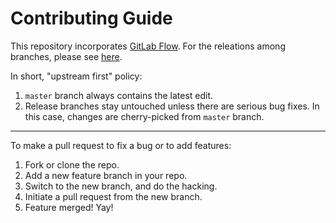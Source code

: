 # Contributing Guide

This repository incorporates [GitLab Flow](https://about.gitlab.com/2014/09/29/gitlab-flow/).
For the releations among branches, please see [here](https://about.gitlab.com/2014/09/29/gitlab-flow/#release-branches-with-gitlab-flow).

In short, "upstream first" policy:

1. `master` branch always contains the latest edit.
2. Release branches stay untouched unless there are serious bug fixes. In this case, changes are cherry-picked from `master` branch.

---

To make a pull request to fix a bug or to add features:

1. Fork or clone the repo.
2. Add a new feature branch in your repo.
3. Switch to the new branch, and do the hacking.
4. Initiate a pull request from the new branch.
5. Feature merged! Yay!
